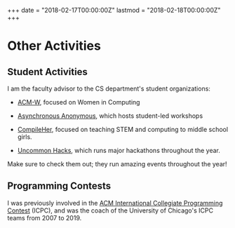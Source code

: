 +++
date = "2018-02-17T00:00:00Z"
lastmod = "2018-02-18T00:00:00Z"
+++

Other Activities
================

Student Activities
------------------

I am the faculty advisor to the CS department's student organizations:

- [ACM-W](https://www.facebook.com/acmwuchicago/), focused on Women in Computing

- [Asynchronous Anonymous](https://www.facebook.com/AsyncAnon/), which hosts student-led workshops

- [CompileHer](http://femmes.io/), focused on teaching STEM and computing to middle school girls.

- [Uncommon Hacks](https://uncommonhacks.com/), which runs major hackathons throughout the year.

Make sure to check them out; they run amazing events throughout the year!


Programming Contests
--------------------

I was previously involved in the [ACM International Collegiate Programming Contest](http://icpc.baylor.edu/) (ICPC), and was the coach of the University of Chicago's ICPC teams from 2007 to 2019.
